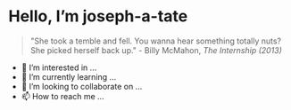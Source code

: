 # Hello, I’m **joseph-a-tate**
> "She took a temble and fell. You wanna hear something totally nuts? She picked herself back up." - Billy McMahon, _The Internship (2013)_

- 👀 I’m interested in ...
- 🌱 I’m currently learning ...
- 💞️ I’m looking to collaborate on ...
- 📫 How to reach me ...

<!---
joseph-a-tate/joseph-a-tate is a ✨ special ✨ repository because its `README.md` (this file) appears on your GitHub profile.
You can click the Preview link to take a look at your changes.
--->
